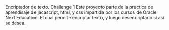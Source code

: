 Encriptador de texto. Challenge 1 
Este proyecto parte de la practica de aprendisaje de jacascript, html, y css impartida por los cursos de Oracle Next Education. El cual permite encriptar texto, y luego desencriptarlo si asi se desea.
